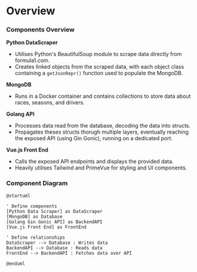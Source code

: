 # Overview

### Components Overview

**Python DataScraper**  
- Utilises Python's BeautifulSoup module to scrape data directly from formula1.com. <br>
- Creates linked objects from the scraped data, with each object class containing a `getJsonRepr()` function used to populate the MongoDB.

**MongoDB**  
- Runs in a Docker container and contains collections to store data about races, seasons, and drivers.

**Golang API**  
- Processes data read from the database, decoding the data into structs.<br>
- Propagates theses structs thorugh multiple layers, eventually reaching the exposed API (using Gin Gonic), running on a dedicated port.

**Vue.js Front End**  
- Calls the exposed API endpoints and displays the provided data. <br>
- Heavily utilises Tailwind and PrimeVue for styling and UI components.


### Component Diagram
```plantuml
@startuml

' Define components
[Python Data Scraper] as DataScraper
[MongoDB] as Database
[Golang Gin Gonic API] as BackendAPI
[Vue.js Front End] as FrontEnd

' Define relationships
DataScraper --> Database : Writes data
BackendAPI --> Database : Reads data
FrontEnd --> BackendAPI : Fetches data over API

@enduml
```